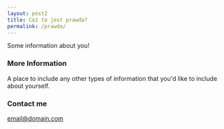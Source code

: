 ```yaml
---
layout: post2
title: Cóż to jest prawda?
permalink: /prawda/
---
```


Some information about you!

### More Information

A place to include any other types of information that you'd like to include about yourself.

### Contact me

[email@domain.com](mailto:email@domain.com)
